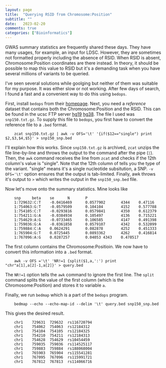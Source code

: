 ```yaml
---
layout: page
title:  "Querying RSID from Chromosome:Position"
subtitle: ""
date:	2023-02-20
comments: true
categories: ["Bioinformatics"]
---
```


GWAS summary statistics are frequently shared these days.
They have many usages, for example, an input for LDSC.
However, they are sometimes not formatted properly including the absence of RSID.
When RSID is absent, Chromosome:Position coordinates are there instead.
In theory, it should be possible to map this value to RSID but it's a demanding task when you have several millions of variants to be queried.

I've seen several solutions while goolging but neither of them was suitable for my purpose.
It was either slow or not working.
After few days of search, I found a fast and a convenient way to do this using `bedops`.

First, install `bedops` from their [homepage](https://bedops.readthedocs.io/en/latest/).
Next, you need a _reference_ dataset that contains both the Chromosome:Position and the RSID.
This can be found in the ucsc FTP server [hg19](http://hgdownload.soe.ucsc.edu/goldenPath/hg19/database/) [hg38](https://hgdownload.soe.ucsc.edu/goldenPath/hg38/database/).
The file I used was `snp150.txt.gz`.
To supply this file to `bedops`, you first have to convert the reference file to a `.bed` format.
```
	zcat snp150.txt.gz | awk -v OFS='\t' '{if($12=="single") print $2,$3,$4,$5}' > snp150_snp.bed 
```
I'll explain how this works.
Since `snp150.txt.gz` is archived, `zcat` unzips the file line-by-line and throws the output to the command after the pipe (`|`).
Then, the `awk` command receives the line from `zcat` and checks if the 12th column's value is "single".
Note that the 12th column of tells you the type of the variant.
"single" means it's a single nucleotide subsitution, a SNP.
`-v OFS='\t'` option ensures that the output is tab-limited.
Finally, awk throws it's output to `>` which writes the output in the `snp150_snp.bed` file.

Now let's move onto the summary statistics.
Mine looks like
```
	snp     beta    se      N       P
	1:729632:C:T    -0.0416469      0.0577902       4344    0.47116
	1:754063:G:T    -0.0579509      0.104104        4152    0.577788
	1:754105:C:T    -0.0293816      0.0579841       4350    0.612379
	1:754211:G:A    -0.0384934      0.105497        4136    0.715221
	1:754629:A:G    -0.0733465      0.106585        4147    0.491398
	1:759036:G:A    -0.0361858      0.0579107       4342    0.532099
	1:759884:C:A    0.0624291       0.082878        4252    0.451333
	1:765904:G:T    0.0725445       0.0893362       4262    0.416814
	1:767096:A:G    0.0287257       0.04053 4343    0.478517
```
The first column contains the Chromosome:Positioin.
We now have to convert this information into a `.bed` format.
```
	awk -v OFS ='\t' 'NR!=1 {split($1,a,':') print "chr"a[1],a[2]-1,a[2]}' > query.bed
```
The `NR!=1` option tells the `awk` command to ignore the first line.
The `split` command splits the value of the first column (which is the Chromosome:Position) and stores it to variable `a`.

Finally, we run `bedmap` which is a part of the `bedops` program.
```
	bedmap --echo --echo-map-id --delim '\t' query.bed snp150_snp.bed
```
This gives the desired result.
```
	chr1    729631  729632  rs116720794
	chr1    754062  754063  rs12184312
	chr1    754104  754105  rs12184325
	chr1    754210  754211  rs12184313
	chr1    754628  754629  rs10454459
	chr1    759035  759036  rs114525117
	chr1    759883  759884  rs188068004
	chr1    765903  765904  rs115541281
	chr1    767095  767096  rs115991721
	chr1    767812  767813  rs114066716
```











